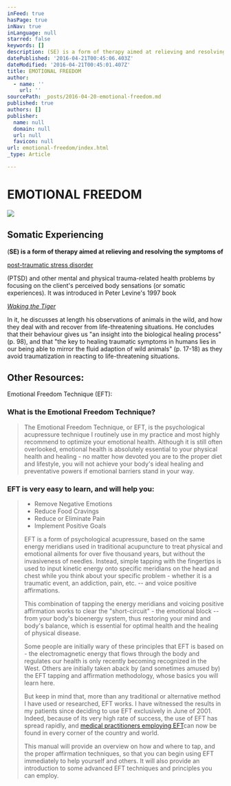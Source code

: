 ```yaml
---
inFeed: true
hasPage: true
inNav: true
inLanguage: null
starred: false
keywords: []
description: (SE) is a form of therapy aimed at relieving and resolving the symptoms of
datePublished: '2016-04-21T00:45:06.403Z'
dateModified: '2016-04-21T00:45:01.407Z'
title: EMOTIONAL FREEDOM
author:
  - name: ''
    url: ''
sourcePath: _posts/2016-04-20-emotional-freedom.md
published: true
authors: []
publisher:
  name: null
  domain: null
  url: null
  favicon: null
url: emotional-freedom/index.html
_type: Article

---
```

# EMOTIONAL FREEDOM
![](https://s3-us-west-2.amazonaws.com/the-grid-img/p/6d7fc655ef97db890949bc3ab00b81a4b0bb535e.jpg)

## Somatic Experiencing

(**SE) is a form of therapy aimed at relieving and resolving the symptoms of**

[post-traumatic stress disorder][0]

(PTSD) and other mental and physical trauma-related health problems by focusing on the client's perceived body sensations (or somatic experiences). It was introduced in Peter Levine's 1997 book

_[Waking the Tiger][1]_

In it, he discusses at length his observations of animals in the wild, and how they deal with and recover from life-threatening situations. He concludes that their behaviour gives us "an insight into the biological healing process" (p. 98), and that "the key to healing traumatic symptoms in humans lies in our being able to mirror the fluid adaption of wild animals" (p. 17-18) as they avoid traumatization in reacting to life-threatening situations.

## Other Resources:

Emotional Freedom Technique (EFT):

### What is the Emotional Freedom Technique?

> The Emotional Freedom Technique, or EFT, is the psychological acupressure technique I routinely use in my practice and most highly recommend to optimize your emotional health. Although it is still often overlooked, emotional health is absolutely essential to your physical health and healing - no matter how devoted you are to the proper diet and lifestyle, you will not achieve your body's ideal healing and preventative powers if emotional barriers stand in your way.

### EFT is very easy to learn, and will help you:

> * Remove Negative Emotions
> * Reduce Food Cravings
> * Reduce or Eliminate Pain
> * Implement Positive Goals
> 
> EFT is a form of psychological acupressure, based on the same energy meridians used in traditional acupuncture to treat physical and emotional ailments for over five thousand years, but without the invasiveness of needles. Instead, simple tapping with the fingertips is used to input kinetic energy onto specific meridians on the head and chest while you think about your specific problem - whether it is a traumatic event, an addiction, pain, etc. -- and voice positive affirmations.
> 
> This combination of tapping the energy meridians and voicing positive affirmation works to clear the "short-circuit" - the emotional block -- from your body's bioenergy system, thus restoring your mind and body's balance, which is essential for optimal health and the healing of physical disease.
> 
> Some people are initially wary of these principles that EFT is based on - the electromagnetic energy that flows through the body and regulates our health is only recently becoming recognized in the West. Others are initially taken aback by (and sometimes amused by) the EFT tapping and affirmation methodology, whose basics you will learn here.
> 
> But keep in mind that, more than any traditional or alternative method I have used or researched, EFT works. I have witnessed the results in my patients since deciding to use EFT exclusively in June of 2001\. Indeed, because of its very high rate of success, the use of EFT has spread rapidly, and [medical practitioners employing EFT][2]can now be found in every corner of the country and world.
> 
> This manual will provide an overview on how and where to tap, and the proper affirmation techniques, so that you can begin using EFT immediately to help yourself and others. It will also provide an introduction to some advanced EFT techniques and principles you can employ.



[0]: https://en.wikipedia.org/wiki/Post-traumatic_stress_disorder "Post-traumatic stress disorder"
[1]: https://en.wikipedia.org/wiki/Waking_the_Tiger "Waking the Tiger"
[2]: http://www.mercola.com/forms/referrals.htm